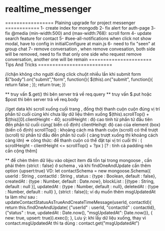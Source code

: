 # realtime_messenger
================= Plaining upgrade for project messenger ============
1- create index for mongodb
2- fix alert for auth-page
3- fix @media (min-width:500) and (max-width:768): scroll form
4- update search feature for contact
5- #see-all-notifications when click not show modal, have to config in initialConfigure at main.js
6- need to fix "seen" at group chat 
7- remove conversation , when remove convesation, both side will be removed, need to fix that only one side who request remove conversation, another one will be remain
====================== Tips And Tricks ==========================


//chặn không cho người dùng click chuột nhiều lần khi submit form
$("body").on("submit","form", function(){
    $(this).on("submit", function(){
      return false ;
    });
    return true;
  })

** truy vấn $.get() thì bên server trả về req.query
** truy vấn $.put hoặc $post thì bên server trả về req.body

//get data khi scroll xuống cuối trang , đồng thời thanh cuộn cuộn đúng vị trí phần tử cuối cùng khi chưa lấy dữ liệu thêm xuống
$(this).scrollTop() + $(this)[0].clientHeight - 40;
scrollHeight : độ cao tính từ phần tử đầu tiên đến phần tử cuối cùng( biến cố định)
clientHeihgt: độ cao của element (box) (biến cố định)
scrollTop() : khoảng cách mà thanh cuộn (scroll) có thể trượt (scroll) từ phần tử đầu đến phần tử cuối ( càng trượt xuống thì khoảng cách càng lớn)
=> công thức: để thanh cuộn có thể đặt tại vị trí cuối thì  : ( scrollHeight - clientHeight <= scrollTop() + ?px )  [? : tính cả padding nên cần cộng thêm] 

** để chèn thêm dữ liệu vào object item đã tồn tại trong mongoose , cần phải thêm {strict : false} ở schema , và khi findOneAndUpdate cần thêm option {upsert:true}
VD: let contactSchema = new mongoose.Schema({
      userId : String , 
      contactId : String , 
      status : {type : Boolean, default : false},
      createdAt : {type : Number, default : Date.now},
      blockList : [{type : String, default : null }],
      updatedAt : {type : Number, default : null},
      deletedAt : {type : Number, default : null}
    }, {strict : false});
        ví dụ  muốn thêm msgUpdatedAt ta làm như sau : 
     updateContactStatusAsTrueAndCreateTimeMessage(userId, contactId){
    return this.findOneAndUpdate(
      {"userId" : userId, "contactId" : contactId},
      {"status" : true, updatedAt : Date.now(), "msgUpdatedAt": Date.now()},
      { new: true, upsert: true}).exec();
  },
       Lưu ý: khi lấy dữ liệu xuống, thay vì contact.msgUpdatedAt thì ta dùng : contact.get("msgUpdatedAt")

